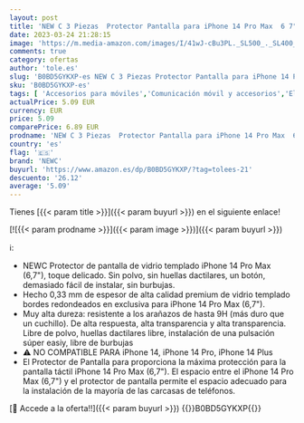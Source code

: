 ```yaml
---
layout: post
title: 'NEW C 3 Piezas  Protector Pantalla para iPhone 14 Pro Max  6 7"   Cristal templado Antiarañazos  Antihuellas  Sin Burbujas  Dureza 9H  0.33 mm Ultra Transparente  Ultra Resistente'
date: 2023-03-24 21:28:15
image: 'https://m.media-amazon.com/images/I/41wJ-cBu3PL._SL500_._SL400_.jpg'
comments: true
category: ofertas
author: 'tole.es'
slug: 'B0BD5GYKXP-es NEW C 3 Piezas Protector Pantalla para iPhone 14 Pro Max 6...'
sku: 'B0BD5GYKXP-es'
tags: [ 'Accesorios para móviles','Comunicación móvil y accesorios','Electrónica','Mantenimiento, cuidado y reparaciones de teléfonos móviles','Protectores de pantalla para móviles','iphone','newc','🇪🇸', ]
actualPrice: 5.09 EUR
currency: EUR
price: 5.09
comparePrice: 6.89 EUR
prodname: 'NEW C 3 Piezas  Protector Pantalla para iPhone 14 Pro Max  6 7"   Cristal templado Antiarañazos  Antihuellas  Sin Burbujas  Dureza 9H  0.33 mm Ultra Transparente  Ultra Resistente'
country: 'es'
flag: '🇪🇸'
brand: 'NEWC'
buyurl: 'https://www.amazon.es/dp/B0BD5GYKXP/?tag=tolees-21'
descuento: '26.12'
average: '5.09'
---
```


Tienes [{{< param title >}}]({{< param buyurl >}}) en el siguiente enlace!

[![{{< param prodname >}}]({{< param image >}})]({{< param buyurl >}})

ℹ️:

- NEWC Protector de pantalla de vidrio templado iPhone 14 Pro Max (6,7"), toque delicado. Sin polvo, sin huellas dactilares, un botón, demasiado fácil de instalar, sin burbujas.
- Hecho 0,33 mm de espesor de alta calidad premium de vidrio templado bordes redondeados en exclusiva para iPhone 14 Pro Max (6,7").
- Muy alta dureza: resistente a los arañazos de hasta 9H (más duro que un cuchillo). De alta respuesta, alta transparencia y alta transparencia. Libre de polvo, huellas dactilares libre, instalación de una pulsación súper easiy, libre de burbujas
- ⚠ NO COMPATIBLE PARA iPhone 14, iPhone 14 Pro, iPhone 14 Plus
- El Protector de Pantalla para proporciona la máxima protección para la pantalla táctil iPhone 14 Pro Max (6,7"). El espacio entre el iPhone 14 Pro Max (6,7") y el protector de pantalla permite el espacio adecuado para la instalación de la mayoría de las carcasas de teléfonos.

[🛒 Accede a la oferta!!]({{< param buyurl >}})
{{<world>}}B0BD5GYKXP{{</world>}}
